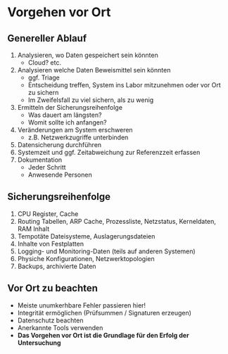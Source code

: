 # Vorgehen vor Ort

## Genereller Ablauf
1. Analysieren, wo Daten gespeichert sein könnten
	- Cloud? etc.
2. Analysieren welche Daten Beweismittel sein könnten
	- ggf. Triage
	- Entscheidung treffen, System ins Labor mitzunehmen oder vor Ort zu sichern
	- Im Zweifelsfall zu viel sichern, als zu wenig
3. Ermitteln der Sicherungsreihenfolge
	- Was dauert am längsten?
	- Womit sollte ich anfangen?
4. Veränderungen am System erschweren
	- z.B. Netzwerkzugriffe unterbinden
5. Datensicherung durchführen
6. Systemzeit und ggf. Zeitabweichung zur Referenzzeit erfassen
7. Dokumentation
	- Jeder Schritt
	- Anwesende Personen


## Sicherungsreihenfolge
1. CPU Register, Cache
2. Routing Tabellen, ARP Cache, Prozessliste, Netzstatus, Kerneldaten, RAM Inhalt
3. Tempotäte Dateisysteme, Auslagerungsdateien
4. Inhalte von Festplatten
5. Logging- und Monitoring-Daten (teils auf anderen Systemen)
6. Physiche Konfigurationen, Netzwerktopologien
7. Backups, archivierte Daten

## Vor Ort zu beachten

- Meiste unumkerhbare Fehler passieren hier!
- Integrität ermöglichen (Prüfsummen / Signaturen erzeugen)
- Datenschutz beachten
- Anerkannte Tools verwenden
- **Das Vorgehen vor Ort ist die Grundlage für den Erfolg der Untersuchung**
